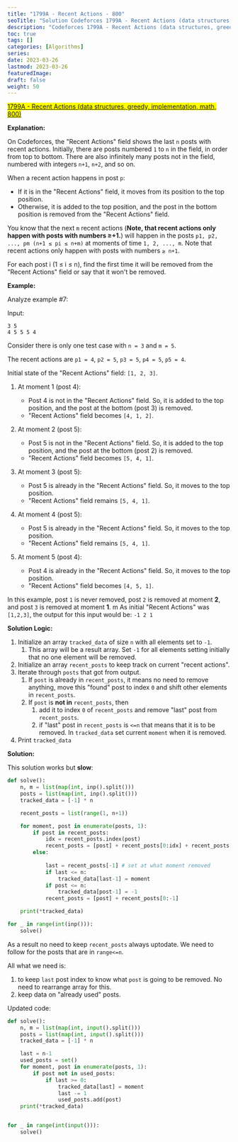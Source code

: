 ```yaml
---
title: "1799A - Recent Actions - 800"
seoTitle: "Solution Codeforces 1799A - Recent Actions (data structures, greedy, implementation, math, 800)"
description: "Codeforces 1799A - Recent Actions (data structures, greedy, implementation, math, 800)"
toc: true
tags: []
categories: [Algorithms]
series:
date: 2023-03-26
lastmod: 2023-03-26
featuredImage:
draft: false
weight: 50
---
```


<mark>[1799A - Recent Actions (data structures, greedy, implementation, math, 800)](https://codeforces.com/contest/1799/problem/A)</mark>

**Explanation:**

On Codeforces, the "Recent Actions" field shows the last `n` posts with recent actions. Initially, there are posts numbered `1` to `n` in the field, in order from top to bottom. There are also infinitely many posts not in the field, numbered with integers `n+1`, `n+2`, and so on.

When a recent action happens in post `p`:

- If it is in the "Recent Actions" field, it moves from its position to the top position.
- Otherwise, it is added to the top position, and the post in the bottom position is removed from the "Recent Actions" field.

You know that the next `m` recent actions (**Note, that recent actions only happen with posts with numbers ≥+1.**) will happen in the posts `p1, p2, ..., pm (n+1 ≤ pi ≤ n+m)` at moments of time `1, 2, ..., m`. Note that recent actions only happen with posts with numbers `≥ n+1`.

For each post i (1 ≤ i ≤ n), find the first time it will be removed from the "Recent Actions" field or say that it won't be removed.

**Example:**

Analyze example #7:

Input:

```
3 5
4 5 5 5 4
```

Consider there is only one test case with `n = 3` and `m = 5`. 

The recent actions are `p1 = 4`, `p2 = 5`, `p3 = 5`, `p4 = 5`, `p5 = 4`.

Initial state of the "Recent Actions" field: `[1, 2, 3]`.

1. At moment 1 (post 4):

   - Post 4 is not in the "Recent Actions" field. So, it is added to the top position, and the post at the bottom (post 3) is removed.
   - "Recent Actions" field becomes `[4, 1, 2]`.

2. At moment 2 (post 5):

   - Post 5 is not in the "Recent Actions" field. So, it is added to the top position, and the post at the bottom (post 2) is removed.
   - "Recent Actions" field becomes `[5, 4, 1]`.

3. At moment 3 (post 5):

   - Post 5 is already in the "Recent Actions" field. So, it moves to the top position.
   - "Recent Actions" field remains `[5, 4, 1]`.

4. At moment 4 (post 5):

   - Post 5 is already in the "Recent Actions" field. So, it moves to the top position.
   - "Recent Actions" field remains `[5, 4, 1]`.

5. At moment 5 (post 4):

   - Post 4 is already in the "Recent Actions" field. So, it moves to the top position.
   - "Recent Actions" field becomes `[4, 5, 1]`.


In this example, post `1` is never removed, post `2` is removed at moment **2**, and post `3` is removed at moment **1**.
m
As initial "Recent Actions" was `[1,2,3]`, the output for this input would be: `-1 2 1`

**Solution Logic:**

1. Initialize an array `tracked_data` of size `n` with all elements set to `-1`.
   1. This array will be a result array. Set `-1` for all elements setting initially that no one element will be removed.
2. Initialize an array `recent_posts` to keep track on current "recent actions".
3. Iterate through `posts` that got from output.
   1. If `post` is already in `recent_posts`, it means no need to remove anything, move this "found" post to index `0` and shift other elements in `recent_posts`.
   2. If `post` is **not in** `recent_posts`, then 
      1. add it to index `0` of `recent_posts` and remove "last" post from `recent_posts`.
      2. if "last" post in `recent_posts` is `<=n` that means that it is to be removed. In `tracked_data` set current `moment` when it is removed.
4. Print `tracked_data`


**Solution:**

This solution works but **slow**:

```python
def solve():
    n, m = list(map(int, inp().split()))
    posts = list(map(int, inp().split()))
    tracked_data = [-1] * n

    recent_posts = list(range(1, n+1))

    for moment, post in enumerate(posts, 1):
        if post in recent_posts:
            idx = recent_posts.index(post)
            recent_posts = [post] + recent_posts[0:idx] + recent_posts[idx+1:]
        else:
            
            last = recent_posts[-1] # set at what moment removed
            if last <= n:
                tracked_data[last-1] = moment
            if post <= n:
                tracked_data[post-1] = -1
            recent_posts = [post] + recent_posts[0:-1]

    print(*tracked_data)

for _ in range(int(inp())):
    solve()
```

As a result no need to keep `recent_posts` always uptodate. We need to follow for the posts that are in `range<=n`.

All what we need is:
1. to keep `last` post index to know what `post` is going to be removed. No need to rearrange array for this.
2. keep data on "already used" posts.

Updated code:

```python
def solve():
    n, m = list(map(int, input().split()))
    posts = list(map(int, input().split()))
    tracked_data = [-1] * n

    last = n-1
    used_posts = set()
    for moment, post in enumerate(posts, 1):
        if post not in used_posts:
            if last >= 0:
                tracked_data[last] = moment
                last -= 1
                used_posts.add(post)
    print(*tracked_data)


for _ in range(int(input())):
    solve()
```